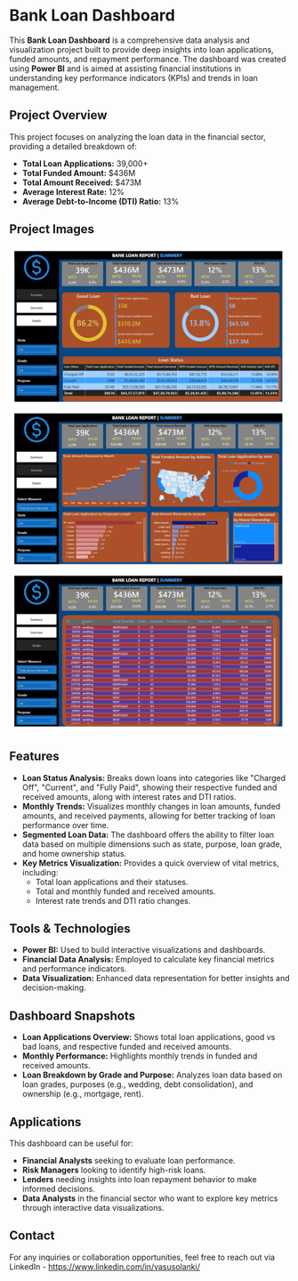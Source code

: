 <!DOCTYPE html>
<html lang="en">
<head>
    <meta charset="UTF-8">
    <meta name="viewport" content="width=device-width, initial-scale=1.0">
</head>
<body>
    <h1>Bank Loan Dashboard</h1>
    <p>This <strong>Bank Loan Dashboard</strong> is a comprehensive data analysis and visualization project built to provide deep insights into loan applications, funded amounts, and repayment performance. The dashboard was created using <strong>Power BI</strong> and is aimed at assisting financial institutions in understanding key performance indicators (KPIs) and trends in loan management.</p>
    
<h2>Project Overview</h2>
    <p>This project focuses on analyzing the loan data in the financial sector, providing a detailed breakdown of:</p>
    <ul>
        <li><strong>Total Loan Applications:</strong> 39,000+</li>
        <li><strong>Total Funded Amount:</strong> $436M</li>
        <li><strong>Total Amount Received:</strong> $473M</li>
        <li><strong>Average Interest Rate:</strong> 12%</li>
        <li><strong>Average Debt-to-Income (DTI) Ratio:</strong> 13%</li>
    </ul>
    
<h2>Project Images</h2>
    <!-- Add Images from your 'image' folder -->
    <img src="IMAGE/bank file pdf_page-0001.jpg"  width="500">
    <img src="IMAGE/bank file pdf_page-0002.jpg"  width="500">
    <img src="IMAGE/bank file pdf_page-0003.jpg"  width="500">

<h2>Features</h2>
    <ul>
        <li><strong>Loan Status Analysis:</strong> Breaks down loans into categories like "Charged Off", "Current", and "Fully Paid", showing their respective funded and received amounts, along with interest rates and DTI ratios.</li>
        <li><strong>Monthly Trends:</strong> Visualizes monthly changes in loan amounts, funded amounts, and received payments, allowing for better tracking of loan performance over time.</li>
        <li><strong>Segmented Loan Data:</strong> The dashboard offers the ability to filter loan data based on multiple dimensions such as state, purpose, loan grade, and home ownership status.</li>
        <li><strong>Key Metrics Visualization:</strong> Provides a quick overview of vital metrics, including:
            <ul>
                <li>Total loan applications and their statuses.</li>
                <li>Total and monthly funded and received amounts.</li>
                <li>Interest rate trends and DTI ratio changes.</li>
            </ul>
        </li>
    </ul>

<h2>Tools & Technologies</h2>
    <ul>
        <li><strong>Power BI:</strong> Used to build interactive visualizations and dashboards.</li>
        <li><strong>Financial Data Analysis:</strong> Employed to calculate key financial metrics and performance indicators.</li>
        <li><strong>Data Visualization:</strong> Enhanced data representation for better insights and decision-making.</li>
    </ul>

<h2>Dashboard Snapshots</h2>
    <ul>
        <li><strong>Loan Applications Overview:</strong> Shows total loan applications, good vs bad loans, and respective funded and received amounts.</li>
        <li><strong>Monthly Performance:</strong> Highlights monthly trends in funded and received amounts.</li>
        <li><strong>Loan Breakdown by Grade and Purpose:</strong> Analyzes loan data based on loan grades, purposes (e.g., wedding, debt consolidation), and ownership (e.g., mortgage, rent).</li>
    </ul>

<h2>Applications</h2>
    <p>This dashboard can be useful for:</p>
    <ul>
        <li><strong>Financial Analysts</strong> seeking to evaluate loan performance.</li>
        <li><strong>Risk Managers</strong> looking to identify high-risk loans.</li>
        <li><strong>Lenders</strong> needing insights into loan repayment behavior to make informed decisions.</li>
        <li><strong>Data Analysts</strong> in the financial sector who want to explore key metrics through interactive data visualizations.</li>
    </ul>

<h2>Contact</h2>
    <p>For any inquiries or collaboration opportunities, feel free to reach out via LinkedIn - 
        <a href="https://www.linkedin.com/in/vasusolanki/" target="_blank">https://www.linkedin.com/in/vasusolanki/</a>
    </p>
</body>
</html>
